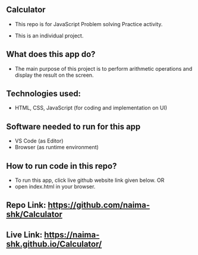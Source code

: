 ## Calculator
- This repo is for JavaScript Problem solving Practice activity.

- This is an individual  project.

## What does this app do?
-  The main purpose of this project is to perform arithmetic operations and display the result on the screen.



## Technologies used:
- HTML, CSS, JavaScript (for coding and implementation on UI)
## Software needed to run for this app
- VS Code (as Editor)
- Browser (as runtime environment)
## How to run code in this repo?
- To run this app, click live github website link given below. OR
- open index.html in your browser.
## Repo Link: https://github.com/naima-shk/Calculator
## Live Link: https://naima-shk.github.io/Calculator/